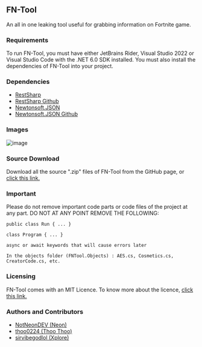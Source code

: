 ## FN-Tool

An all in one leaking tool useful for grabbing information on Fortnite game.

### Requirements

To run FN-Tool, you must have either JetBrains Rider, Visual Studio 2022 or Visual Studio Code with the .NET 6.0 SDK installed. You must also install the dependencies of FN-Tool into your project.

### Dependencies

- [RestSharp](https://restsharp.dev/)
- [RestSharp Github](https://github.com/restsharp/RestSharp)
- [Newtonsoft.JSON](https://www.newtonsoft.com/json)
- [Newtonsoft.JSON Github](https://github.com/JamesNK/Newtonsoft.Json)

### Images 

![image](https://user-images.githubusercontent.com/82705218/142464986-ac1b626f-b7af-4491-9c9f-f53692cb0ccc.png)

### Source Download

Download all the source ".zip" files of FN-Tool from the GitHub page, or [click this link.](https://github.com/NotNeonDEV/FN-Tool/archive/refs/heads/main.zip)

### Important

Please do not remove important code parts or code files of the project at any part. DO NOT AT ANY POINT REMOVE THE FOLLOWING:

`public class Run
{
  ...
}
`


`class Program
{
 ...
}
`


`async or await keywords that will cause errors later`


`In the objects folder (FNTool.Objects) : AES.cs, Cosmetics.cs, CreatorCode.cs, etc.`

### Licensing

FN-Tool comes with an MIT Licence. To know more about the licence, [click this link.](https://github.com/NotNeonDEV/FN-Tool/blob/main/LICENSE)

### Authors and Contributors

- [NotNeonDEV (Neon) ](https://github.com/NotNeonDEV)
- [thoo0224 (Thoo Thoo)](https://github.com/thoo0224)
- [sirvibegodlol (Xplore) ](https://github.com/sirvibegodlol)
